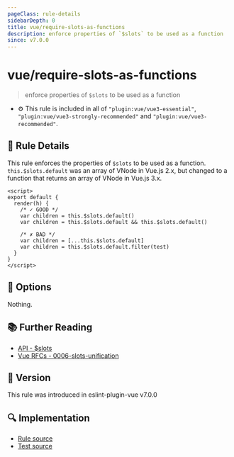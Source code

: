 ```yaml
---
pageClass: rule-details
sidebarDepth: 0
title: vue/require-slots-as-functions
description: enforce properties of `$slots` to be used as a function
since: v7.0.0
---
```

# vue/require-slots-as-functions

> enforce properties of `$slots` to be used as a function

- :gear: This rule is included in all of `"plugin:vue/vue3-essential"`, `"plugin:vue/vue3-strongly-recommended"` and `"plugin:vue/vue3-recommended"`.

## :book: Rule Details

This rule enforces the properties of `$slots` to be used as a function.  
`this.$slots.default` was an array of VNode in Vue.js 2.x, but changed to a function that returns an array of VNode in Vue.js 3.x.

<eslint-code-block :rules="{'vue/require-slots-as-functions': ['error']}">

```vue
<script>
export default {
  render(h) {
    /* ✓ GOOD */
    var children = this.$slots.default()
    var children = this.$slots.default && this.$slots.default()

    /* ✗ BAD */
    var children = [...this.$slots.default]
    var children = this.$slots.default.filter(test)
  }
}
</script>
```

</eslint-code-block>

## :wrench: Options

Nothing.

## :books: Further Reading

- [API - $slots](https://v3.vuejs.org/api/instance-properties.html#slots)
- [Vue RFCs - 0006-slots-unification](https://github.com/vuejs/rfcs/blob/master/active-rfcs/0006-slots-unification.md)

## :rocket: Version

This rule was introduced in eslint-plugin-vue v7.0.0

## :mag: Implementation

- [Rule source](https://github.com/vuejs/eslint-plugin-vue/blob/master/lib/rules/require-slots-as-functions.js)
- [Test source](https://github.com/vuejs/eslint-plugin-vue/blob/master/tests/lib/rules/require-slots-as-functions.js)
